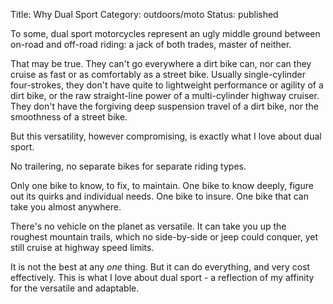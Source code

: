 Title: Why Dual Sport
Category: outdoors/moto
Status: published

To some, dual sport motorcycles represent an ugly middle ground between on-road and off-road riding: a jack of both trades, master of neither. 

That may be true. They can't go everywhere a dirt bike can, nor can they cruise as fast or as comfortably as a street bike. Usually single-cylinder four-strokes, they don't have quite to lightweight performance or agility of a dirt bike, or the raw straight-line power of a multi-cylinder highway cruiser. They don't have the forgiving deep suspension travel of a dirt bike, nor the smoothness of a street bike. 

But this versatility, however compromising, is exactly what I love about dual sport.

No trailering, no separate bikes for separate riding types. 

Only one bike to know, to fix, to maintain. One bike to know deeply, figure out its quirks and individual needs. One bike to insure. One bike that can take you almost anywhere.

There's no vehicle on the planet as versatile. It can take you up the roughest mountain trails, which no side-by-side or jeep could conquer, yet still cruise at highway speed limits. 

It is not the best at any _one_ thing. But it can do everything, and very cost effectively. This is what I love about dual sport - a reflection of my affinity for the versatile and adaptable.






